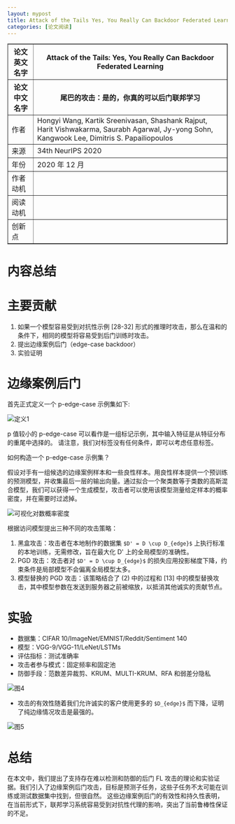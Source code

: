 ```yaml
---
layout: mypost
title: Attack of the Tails Yes, You Really Can Backdoor Federated Learning
categories: [论文阅读]
---
```


<table border="1">
    <tr>
        <th>论文英文名字</th>
        <th>Attack of the Tails: Yes, You Really Can Backdoor Federated Learning</th>
    </tr>
    <tr>
        <th>论文中文名字</th>
        <th>尾巴的攻击：是的，你真的可以后门联邦学习</th>
    </tr>
    <tr>
        <td>作者</td>
        <td>Hongyi Wang, Kartik Sreenivasan, Shashank Rajput, Harit Vishwakarma, Saurabh Agarwal, Jy-yong Sohn, Kangwook Lee, Dimitris S. Papailiopoulos</td>
    </tr>
    <tr>
        <td>来源</td>
        <td>34th NeurIPS 2020</td>
    </tr>
    <tr>
        <td>年份</td>
        <td>2020 年 12 月</td>
    </tr>
    <tr>
        <td>作者动机</td>
        <td></td>
    </tr>
    <tr>
        <td>阅读动机</td>
        <td></td>
    </tr>
    <tr>
        <td>创新点</td>
        <td></td>
    </tr>
</table>

# 内容总结  

# 主要贡献

1. 如果一个模型容易受到对抗性示例 [28-32] 形式的推理时攻击，那么在温和的条件下，相同的模型将容易受到后门训练时攻击。
2. 提出边缘案例后门（edge-case backdoor）
3. 实验证明

# 边缘案例后门

首先正式定义一个 p-edge-case 示例集如下:

![定义1](定义1.png)

p 值较小的 p-edge-case 可以看作是一组标记示例，其中输入特征是从特征分布的重尾中选择的。 请注意，我们对标签没有任何条件，即可以考虑任意标签。

如何构造一个 p-edge-case 示例集？

假设对手有一组候选的边缘案例样本和一些良性样本。用良性样本提供一个预训练的预测模型，并收集最后一层的输出向量。通过拟合一个聚类数等于类数的高斯混合模型，我们可以获得一个生成模型，攻击者可以使用该模型测量给定样本的概率密度，并在需要时过滤掉。

![可视化对数概率密度](可视化对数概率密度.png)

根据访问模型提出三种不同的攻击策略：
1. 黑盒攻击：攻击者在本地制作的数据集 `$D' = D \cup D_{edge}$` 上执行标准的本地训练，无需修改，旨在最大化 D' 上的全局模型的准确性。
2. PGD 攻击：攻击者对 `$D' = D \cup D_{edge}$` 的损失应用投影梯度下降，约束条件是局部模型不会偏离全局模型太多。
3. 模型替换的 PGD 攻击：该策略结合了 (2) 中的过程和 [13] 中的模型替换攻击，其中模型参数在发送到服务器之前被缩放，以抵消其他诚实的贡献节点。

# 实验

+ 数据集：CIFAR 10/ImageNet/EMNIST/Reddit/Sentiment 140
+ 模型：VGG-9/VGG-11/LeNet/LSTMs
+ 评估指标：测试准确率
+ 攻击者参与模式：固定频率和固定池
+ 防御手段：范数差异裁剪、KRUM、MULTI-KRUM、RFA 和弱差分隐私

![图4](图4.png)

+ 攻击的有效性随着我们允许诚实的客户使用更多的 `$D_{edge}$` 而下降，证明了纯边缘情况攻击是最强的。

![图5](图5.png)

# 总结

在本文中，我们提出了支持存在难以检测和防御的后门 FL 攻击的理论和实验证据。我们引入了边缘案例后门攻击，目标是预测子任务，这些子任务不太可能在训练或测试数据集中找到，但很自然。 这些边缘案例后门的有效性和持久性表明，在当前形式下，联邦学习系统容易受到对抗性代理的影响，突出了当前鲁棒性保证的不足。


